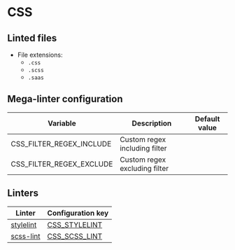 <!-- markdownlint-disable MD003 MD020 MD033 MD041 -->
<!-- Generated by .automation/build.py, please do not update manually -->
<!-- Instead, update descriptor file at https://github.com/nvuillam/mega-linter/tree/master/megalinter/descriptors/css.yml -->
# CSS

## Linted files

- File extensions:
  - `.css`
  - `.scss`
  - `.saas`

## Mega-linter configuration

| Variable | Description | Default value |
| ----------------- | -------------- | -------------- |
| CSS_FILTER_REGEX_INCLUDE | Custom regex including filter |  |
| CSS_FILTER_REGEX_EXCLUDE | Custom regex excluding filter |  |

## Linters

| Linter | Configuration key |
| ------ | ----------------- |
| [stylelint](css_stylelint.md) | [CSS_STYLELINT](css_stylelint.md) |
| [scss-lint](css_scss_lint.md) | [CSS_SCSS_LINT](css_scss_lint.md) |
